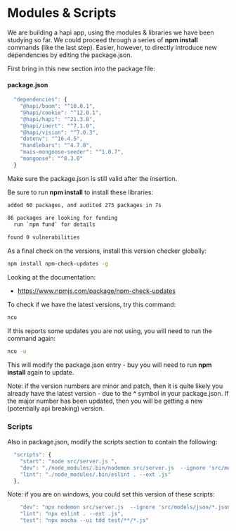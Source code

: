 # Modules & Scripts

We are building a hapi app, using the modules & libraries we have been studying so far. We could proceed through a series of **npm install** commands (like the last step). Easier, however, to directly introduce new dependencies by editing the package.json.

First bring in this new section into the package file:

#### package.json

~~~javascript
  "dependencies": {
    "@hapi/boom": "^10.0.1",
    "@hapi/cookie": "^12.0.1",
    "@hapi/hapi": "^21.3.8",
    "@hapi/inert": "^7.1.0",
    "@hapi/vision": "^7.0.3",
    "dotenv": "^16.4.5",
    "handlebars": "^4.7.8",
    "mais-mongoose-seeder": "^1.0.7",
    "mongoose": "^8.3.0"
  }
~~~

Make sure the package.json is still valid after the insertion.

Be sure to run **npm install** to install these libraries:

~~~bash
added 60 packages, and audited 275 packages in 7s

86 packages are looking for funding
  run `npm fund` for details
  
found 0 vulnerabilities
~~~

As a final check on the versions, install this version checker globally:

~~~bash
npm install npm-check-updates -g
~~~

Looking at the documentation:

- <https://www.npmjs.com/package/npm-check-updates>

To check if we have the latest versions, try this command:

~~~bash
ncu
~~~

If this reports some updates you are not using, you will need to run the command again:

~~~bash
ncu -u
~~~

This will modify the package.json entry - buy you will need to run **npm install** again to update.

Note: if the version numbers are minor and patch, then it is quite likely you already have the latest version - due to the **^** symbol in your package.json. If the major number has been updated, then you will be getting a new (potentially api breaking) version.

### Scripts

Also in package.json, modify the scripts section to contain the following:

~~~javascript
  "scripts": {
    "start": "node src/server.js ",
    "dev": "./node_modules/.bin/nodemon src/server.js  --ignore 'src/models/json/*.json'",
    "lint": "./node_modules/.bin/eslint . --ext .js"
  },
~~~

Note: if you are on windows, you could set this version of these scripts:

~~~javascript
    "dev": "npx nodemon src/server.js  --ignore 'src/models/json/*.json'",
    "lint": "npx eslint . --ext .js",
    "test": "npx mocha --ui tdd test/**/*.js"
~~~

